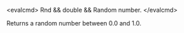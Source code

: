 \<evalcmd\> Rnd && double && Random number. \</evalcmd\>

Returns a random number between 0.0 and 1.0.
